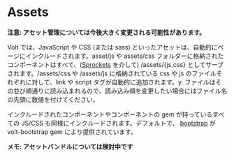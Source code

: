 # Assets

**注意: アセット管理については今後大きく変更される可能性があります。**

Volt では、JavaScript や CSS (または sass) といったアセットは、自動的にページにインクルードされます。asset/js や assets/css フォルダーに格納されたコンポーネントはすべて、([Sprockets](https://github.com/sstephenson/sprockets) を介して) /assets/{js,css} としてサーブされます。/assets/css や /assets/js に格納されている css や js のファイルそれぞれに対して、link や script タグが自動的に追加されます。y.  ファイルはその並び順通りに読み込まれるので、読み込み順を変更したい場合にはファイル名の先頭に数値を付けてください。

インクルードされたコンポーネントやコンポーネントの gem が持っているすべての JS/CSS も同様にインクルードされます。デフォルトで、 [bootstrap](http://getbootstrap.com/) が volt-bootstrap gem により提供されています。

**メモ: アセットバンドルについては検討中です**
